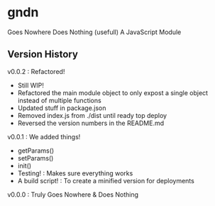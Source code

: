 # gndn
Goes Nowhere Does Nothing (usefull) A JavaScript Module

## Version History
v0.0.2
: Refactored!
- Still WIP!
- Refactored the main module object to only expost a single object instead of multiple functions
- Updated stuff in package.json
- Removed index.js from ./dist until ready top deploy
- Reversed the version numbers in the README.md

v0.0.1
: We added things!
- getParams()
- setParams()
- init()
- Testing!
: Makes sure everything works
- A build script!
: To create a minified version for deployments

v0.0.0
: Truly Goes Nowhere & Does Nothing